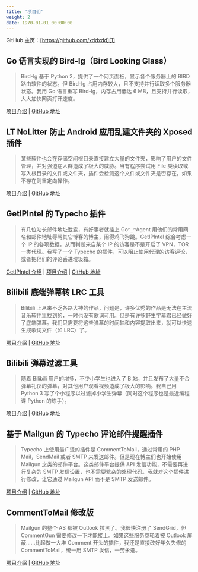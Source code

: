 ```yaml
---
title: '项目们'
weight: 2
date: 1970-01-01 00:00:00
---
```


GitHub 主页：[https://github.com/xddxdd][1]

Go 语言实现的 Bird-lg（Bird Looking Glass）
--

> Bird-lg 基于 Python 2，提供了一个网页面板，显示各个服务器上的 BIRD 路由软件的状态。但 Bird-lg 占用内存较大，且不支持并行读取多个服务器状态。我用 Go 语言重写 Bird-lg，内存占用低达 6 MB，且支持并行读取，大大加快网页打开速度。

[项目介绍][2] | [GitHub 地址][3]

LT NoLitter 防止 Android 应用乱建文件夹的 Xposed 插件
--

> 某些软件也会在存储空间根目录直接建立大量的文件夹，影响了用户的文件管理，并对强迫症人群造成了极大的威胁。当有程序尝试用 File 类读取或写入根目录的文件或文件夹，插件会检测这个文件或文件夹是否存在，如果不存在则重定向操作。

[项目介绍][4] | [GitHub 地址][5]

GetIPIntel 的 Typecho 插件
--

> 有几位站长邮件地址泄露，有好事者就挂上 Go`^_^`Agent 用他们的常用网名和邮件地址辱骂其它博客的博主，闹得鸡飞狗跳。GetIPIntel 综合考虑一个 IP 的各项数据，从而判断来自某个 IP 的访客是不是开启了 VPN，TOR 一类代理。我写了一个 Typecho 的插件，可以阻止使用代理的访客评论，或者把他们的评论丢进垃圾箱。

[GetIPIntel 介绍][6] | [项目介绍][7] | [GitHub 地址][8]

Bilibili 底端弹幕转 LRC 工具
--

> Bilibili 上从来不乏各路大神的作品，问题是，许多优秀的作品是无法在主流音乐软件里找到的，一时也没有歌词可用。但是有许多野生字幕君已经做好了底端弹幕。我们只需要将这些弹幕的时间轴和内容提取出来，就可以快速生成歌词文件（如 LRC）了。

[项目介绍][9] | [GitHub 地址][10]

Bilibili 弹幕过滤工具
--

> 随着 Bilibili 用户的增多，不少小学生也进入了 B 站，并且发布了大量不合弹幕礼仪的弹幕，对其他用户观看视频造成了极大的影响。我自己用 Python 3 写了个小程序以过滤掉小学生弹幕（同时这个程序也是最近编程课 Python 的练手）。

[项目介绍][11] | [GitHub 地址][12]

基于 Mailgun 的 Typecho 评论邮件提醒插件
--

> Typecho 上使用最广泛的插件是 CommentToMail，通过常用的 PHP Mail，SendMail 或者 SMTP 来发送邮件。但是现在博主们也开始使用 Mailgun 之类的邮件平台。这类邮件平台提供 API 发信功能，不需要再进行复杂的 SMTP 发信设置，也不需要繁杂的处理代码。我就对这个插件进行修改，让它通过 Mailgun API 而不是 SMTP 发送邮件。

[项目介绍][13] | [GitHub 地址][14]

CommentToMail 修改版
--

> Mailgun 的整个 AS 都被 Outlook 拉黑了。我很快注册了 SendGrid，但 CommentGun 需要修改一下才能接上。如果这些服务商轮着被 Outlook 屏蔽……比起做一大堆 Comment 开头的插件，我还是直接改好年久失修的 CommentToMail，统一用 SMTP 发信，一劳永逸。

[项目介绍][15] | [GitHub 地址][16]


  [1]: https://github.com/xddxdd
  [2]: /article/modify-website/go-bird-looking-glass.lantian
  [3]: https://github.com/xddxdd/bird-lg-go
  [4]: /article/modify-computer/lt-nolitter-stop-android-app-litter-folder.lantian
  [5]: https://github.com/xddxdd/lantian-nolitter/blob/master/app/build.gradle
  [6]: /article/modify-website/getipintel-anti-fraud.lantian
  [7]: /article/modify-website/getintel-typecho-plugin.lantian
  [8]: https://github.com/xddxdd/typecho-getipintel
  [9]: /article/modify-computer/bilibili-danmaku2lrc.lantian
  [10]: https://github.com/xddxdd/bilibili-danmaku2lrc
  [11]: /article/modify-computer/bilibili-danmaku-filter.lantian
  [12]: https://github.com/xddxdd/bilibili-dmshield
  [13]: /article/modify-website/mailgun-typecho-comment-email-notification.lantian
  [14]: https://github.com/xddxdd/typecho-commentgun
  [15]: /article/modify-website/comment-to-mail-modified.lantian
  [16]: https://github.com/xddxdd/typecho-commenttomail
